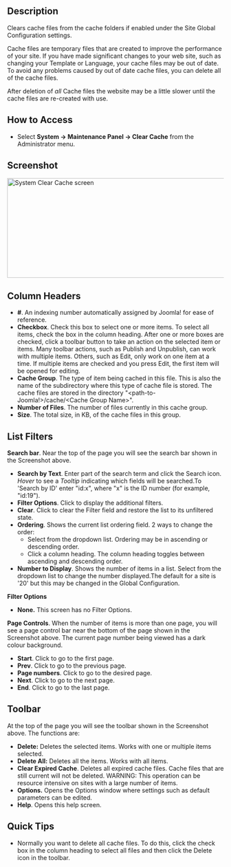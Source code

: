<!-- Filename: Help4.x:Maintenance:_Clear_Cache / Display title: Mantenimiento: Limpiar la caché -->

## Description

Clears cache files from the cache folders if enabled under the Site Global Configuration
settings.

Cache files are temporary files that are created to improve the
performance of your site. If you have made significant changes to your
web site, such as changing your Template or Language, your cache files
may be out of date. To avoid any problems caused by out of date cache
files, you can delete all of the cache files.

After deletion of *all* Cache files the website may be a little slower
until the cache files are re-created with use.

## How to Access

- Select **System → Maintenance Panel → Clear Cache** from the
  Administrator menu.

## Screenshot

<img
src="https://docs.joomla.org/images/1/10/Help-4x-System-Clear-Cache-screen-en.png"
decoding="async" data-file-width="800" data-file-height="232"
width="800" height="232"
alt="System Clear Cache screen" />

## Column Headers

- **\#**. An indexing number automatically assigned by Joomla! for ease
  of reference.
- **Checkbox**. Check this box to select one or more items. To select
  all items, check the box in the column heading. After one or more
  boxes are checked, click a toolbar button to take an action on the
  selected item or items. Many toolbar actions, such as Publish and
  Unpublish, can work with multiple items. Others, such as Edit, only
  work on one item at a time. If multiple items are checked and you
  press Edit, the first item will be opened for editing.
- **Cache Group**. The type of item being cached in this file. This is
  also the name of the subdirectory where this type of cache file is
  stored. The cache files are stored in the directory
  "\<path-to-Joomla!\>/cache/\<Cache Group Name\>".
- **Number of Files**. The number of files currently in this cache
  group.
- **Size**. The total size, in KB, of the cache files in this group.

## List Filters

**Search bar**. Near the top of the page you will see the search bar
shown in the Screenshot above.

- **Search by Text**. Enter part of the search term and click the Search
  icon. *Hover* to see a *Tooltip* indicating which fields will be
  searched.To 'Search by ID' enter "id:x", where "x" is the ID number
  (for example, "id:19").
- **Filter Options**. Click to display the additional filters.
- **Clear**. Click to clear the Filter field and restore the list to its
  unfiltered state.
- **Ordering**. Shows the current list ordering field. 2 ways to change
  the order:
  - Select from the dropdown list. Ordering may be in ascending or
    descending order.
  - Click a column heading. The column heading toggles between ascending
    and descending order.
- **Number to Display**. Shows the number of items in a list. Select
  from the dropdown list to change the number displayed.The default for
  a site is '20' but this may be changed in the Global Configuration.

**Filter Options**

- **None.** This screen has no Filter Options.

**Page Controls**. When the number of items is more than one page, you
will see a page control bar near the bottom of the page shown in the
Screenshot above. The current page number being viewed
has a dark colour background.

- **Start**. Click to go to the first page.
- **Prev**. Click to go to the previous page.
- **Page numbers**. Click to go to the desired page.
- **Next**. Click to go to the next page.
- **End**. Click to go to the last page.

## Toolbar

At the top of the page you will see the toolbar shown in the
Screenshot above. The functions are:

- **Delete:** Deletes the selected items. Works with one or multiple
  items selected.
- **Delete All:** Deletes all the items. Works with all items.
- **Clear Expired Cache**. Deletes all expired cache files. Cache files
  that are still current will not be deleted. WARNING: This operation
  can be resource intensive on sites with a large number of items.
- **Options.** Opens the Options window where settings such as default
  parameters can be edited.
- **Help**. Opens this help screen.

## Quick Tips

- Normally you want to delete all cache files. To do this, click the
  check box in the column heading to select all files and then click the
  Delete icon in the toolbar.
